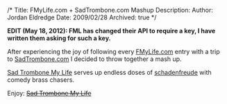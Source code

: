 /*
Title: FMyLife.com + SadTrombone.com Mashup
Description:
Author: Jordan Eldredge
Date: 2009/02/28
Archived: true
*/

<strong>EDIT (May 18, 2012): FML has changed their API to require a key, I have written them asking for such a key.</strong>

After experiencing the joy of following every <a href="http://www.fmylife.com">FMyLife.com</a> entry with a trip to <a href="http://www.sadtrombone.com">SadTrombone.com</a> I decided to throw together a mash up.

<a href="http://www.classicalcode.com/projects/sadtrombonemylife/" target="_blank">Sad Trombone My Life</a> serves up endless doses of <a href="http://en.wikipedia.org/wiki/Schadenfreude">schadenfreude</a> with comedy brass chasers.

Enjoy: <del datetime="2014-06-02T03:25:41+00:00"><a href="" target="_blank">Sad Trombone My Life</a></del>
